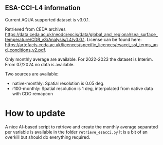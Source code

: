 ## ESA-CCI-L4 information

Current AQUA supported dataset is v3.0.1.

Retrieved from CEDA archives https://data.ceda.ac.uk/neodc/eocis/data/global_and_regional/sea_surface_temperature/CDR_v3/Analysis/L4/v3.0.1. 
License can be found here: https://artefacts.ceda.ac.uk/licences/specific_licences/esacci_sst_terms_and_conditions_v2.pdf.

Only monthly average are available. For 2022-2023 the dataset is Interim. From 07/2024 no data is available.

Two sources are available:
- native-monthly: Spatial resolution is 0.05 deg. 
- r100-monthly: Spatial resolution is 1 deg, interpolated from native data with CDO remapcon 

# How to update

A nice AI-based script to retrieve and create the monthly average separated per variable is available in the folder `retrieve_esacci.py`
It is a bit of an overkill but should do everything required.